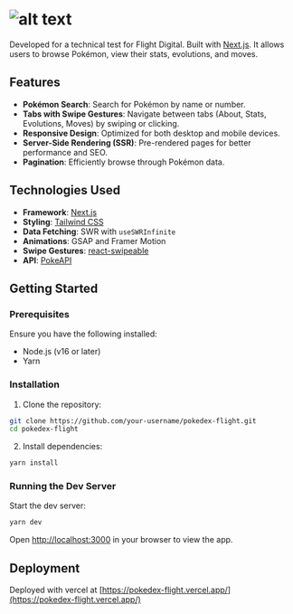 # ![alt text](https://pokedex-flight.vercel.app/assets/images/logo.svg)

Developed for a technical test for Flight Digital. Built with [Next.js](https://nextjs.org). It allows users to browse Pokémon, view their stats, evolutions, and moves.

## Features

- **Pokémon Search**: Search for Pokémon by name or number.
- **Tabs with Swipe Gestures**: Navigate between tabs (About, Stats, Evolutions, Moves) by swiping or clicking.
- **Responsive Design**: Optimized for both desktop and mobile devices.
- **Server-Side Rendering (SSR)**: Pre-rendered pages for better performance and SEO.
- **Pagination**: Efficiently browse through Pokémon data.

## Technologies Used

- **Framework**: [Next.js](https://nextjs.org)
- **Styling**: [Tailwind CSS](https://tailwindcss.com/)
- **Data Fetching**: SWR with `useSWRInfinite`
- **Animations**: GSAP and Framer Motion
- **Swipe Gestures**: [react-swipeable](https://www.npmjs.com/package/react-swipeable)
- **API**: [PokeAPI](https://pokeapi.co)

## Getting Started

### Prerequisites

Ensure you have the following installed:

- Node.js (v16 or later)
- Yarn

### Installation

1. Clone the repository:

```bash
git clone https://github.com/your-username/pokedex-flight.git
cd pokedex-flight
```

2. Install dependencies:

```bash
yarn install
```

### Running the Dev Server

Start the dev server:

```bash
yarn dev
```

Open [http://localhost:3000](http://localhost:3000) in your browser to view the app.


## Deployment

Deployed with vercel at [https://pokedex-flight.vercel.app/](https://pokedex-flight.vercel.app/)